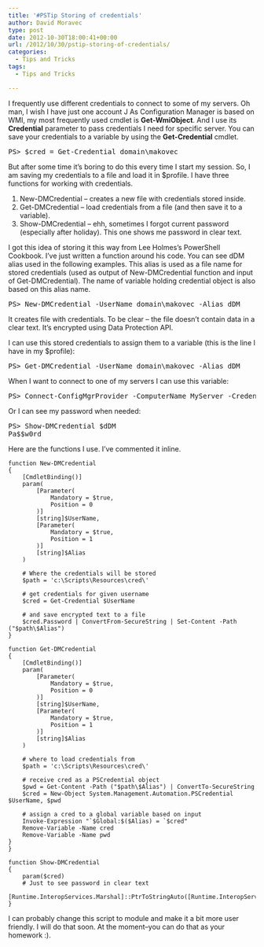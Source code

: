 ```yaml
---
title: '#PSTip Storing of credentials'
author: David Moravec
type: post
date: 2012-10-30T18:00:41+00:00
url: /2012/10/30/pstip-storing-of-credentials/
categories:
  - Tips and Tricks
tags:
  - Tips and Tricks

---
```

I frequently use different credentials to connect to some of my servers. Oh man, I wish I have just one account J As Configuration Manager is based on WMI, my most frequently used cmdlet is **Get-WmiObject**. And I use its **Credential** parameter to pass credentials I need for specific server. You can save your credentials to a variable by using the **Get-Credential** cmdlet.

<pre class="brush: powershell; title: ; notranslate" title="">PS&gt; $cred = Get-Credential domain\makovec
</pre>

But after some time it’s boring to do this every time I start my session. So, I am saving my credentials to a file and load it in $profile. I have three functions for working with credentials.

  1. New-DMCredential – creates a new file with credentials stored inside.
  2. Get-DMCredential – load credentials from a file (and then save it to a variable).
  3. Show-DMCredential – ehh, sometimes I forgot current password (especially after holiday). This one shows me password in clear text.

I got this idea of storing it this way from Lee Holmes’s PowerShell Cookbook. I’ve just written a function around his code. You can see dDM alias used in the following examples. This alias is used as a file name for stored credentials (used as output of New-DMCredential function and input of Get-DMCredential). The name of variable holding credential object is also based on this alias name.

<pre class="brush: powershell; title: ; notranslate" title="">PS&gt; New-DMCredential -UserName domain\makovec -Alias dDM
</pre>

It creates file with credentials. To be clear – the file doesn’t contain data in a clear text. It’s encrypted using Data Protection API.

I can use this stored credentials to assign them to a variable (this is the line I have in my $profile):

<pre class="brush: powershell; title: ; notranslate" title="">PS&gt; Get-DMCredential -UserName domain\makovec -Alias dDM
</pre>

When I want to connect to one of my servers I can use this variable:

<pre class="brush: powershell; title: ; notranslate" title="">PS&gt; Connect-ConfigMgrProvider -ComputerName MyServer -Credential $dDM
</pre>

Or I can see my password when needed:

<pre class="brush: powershell; title: ; notranslate" title="">PS&gt; Show-DMCredential $dDM
Pa$$w0rd
</pre>

Here are the functions I use. I&#8217;ve commented it inline.


	function New-DMCredential
	{
		[CmdletBinding()]
	    param(
	        [Parameter(
	            Mandatory = $true,
	            Position = 0
	        )]
	        [string]$UserName,
	        [Parameter(
	            Mandatory = $true,
	            Position = 1
	        )]
	        [string]$Alias
	    )
	
	    # Where the credentials will be stored
	    $path = 'c:\Scripts\Resources\cred\'
	
	    # get credentials for given username
	    $cred = Get-Credential $UserName
	
	    # and save encrypted text to a file
	    $cred.Password | ConvertFrom-SecureString | Set-Content -Path ("$path\$Alias")
	}
	
	function Get-DMCredential
	{
		[CmdletBinding()]
	    param(
	        [Parameter(
	            Mandatory = $true,
	            Position = 0
	        )]
	        [string]$UserName,
	        [Parameter(
	            Mandatory = $true,
	            Position = 1
	        )]
	        [string]$Alias
	    )
	
	    # where to load credentials from
	    $path = 'c:\Scripts\Resources\cred\'
	
	    # receive cred as a PSCredential object
	    $pwd = Get-Content -Path ("$path\$Alias") | ConvertTo-SecureString
	    $cred = New-Object System.Management.Automation.PSCredential $UserName, $pwd
	
	    # assign a cred to a global variable based on input
	    Invoke-Expression "`$Global:$($Alias) = `$cred"
	    Remove-Variable -Name cred
	    Remove-Variable -Name pwd
	}
	}
	
	function Show-DMCredential
	{
		param($cred)
		# Just to see password in clear text
	  		[Runtime.InteropServices.Marshal]::PtrToStringAuto([Runtime.InteropServices.Marshal]::SecureStringToBSTR($cred.Password))
	}
I can probably change this script to module and make it a bit more user friendly. I will do that soon. At the moment&#8211;you can do that as your homework :).